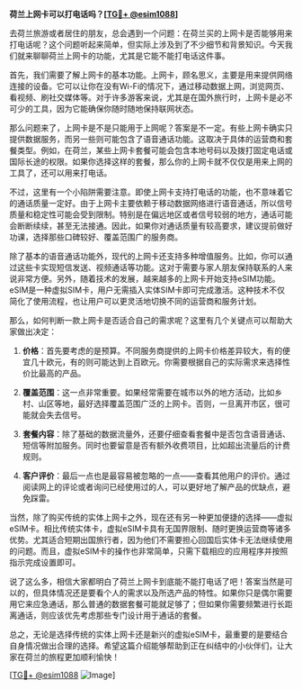 **荷兰上网卡可以打电话吗？[[TG💪+ @esim1088](https://t.me/s/esim1088)]**

去荷兰旅游或者居住的朋友，总会遇到一个问题：在荷兰买的上网卡是否能够用来打电话呢？这个问题听起来简单，但实际上涉及到了不少细节和背景知识。今天我们就来聊聊荷兰上网卡的功能，尤其是它能不能打电话这件事。

首先，我们需要了解上网卡的基本功能。上网卡，顾名思义，主要是用来提供网络连接的设备。它可以让你在没有Wi-Fi的情况下，通过移动数据上网，浏览网页、看视频、刷社交媒体等。对于许多游客来说，尤其是在国外旅行时，上网卡是必不可少的工具，因为它能确保你随时随地保持联网状态。

那么问题来了，上网卡是不是只能用于上网呢？答案是不一定。有些上网卡确实只提供数据服务，而另一些则可能包含了语音通话功能。这取决于具体的运营商和套餐类型。例如，在荷兰，某些上网卡套餐可能会包含本地号码以及拨打固定电话或国际长途的权限。如果你选择这样的套餐，那么你的上网卡就不仅仅是用来上网的工具了，还可以用来打电话。

不过，这里有一个小陷阱需要注意。即使上网卡支持打电话的功能，也不意味着它的通话质量一定好。由于上网卡主要依赖于移动数据网络进行语音通话，所以信号质量和稳定性可能会受到限制。特别是在偏远地区或者信号较弱的地方，通话可能会断断续续，甚至无法接通。因此，如果你对通话质量有较高要求，建议提前做好功课，选择那些口碑较好、覆盖范围广的服务商。

除了基本的语音通话功能外，现代的上网卡还支持多种增值服务。比如，你可以通过这些卡实现短信发送、视频通话等功能。这对于需要与家人朋友保持联系的人来说非常方便。另外，随着技术的发展，越来越多的上网卡开始支持eSIM功能。eSIM是一种虚拟SIM卡，用户无需插入实体SIM卡即可完成激活。这种技术不仅简化了使用流程，也让用户可以更灵活地切换不同的运营商和服务计划。

那么，如何判断一款上网卡是否适合自己的需求呢？这里有几个关键点可以帮助大家做出决定：

1. **价格**：首先要考虑的是预算。不同服务商提供的上网卡价格差异较大，有的便宜几十欧元，有的则可能达到上百欧元。你需要根据自己的实际需求来选择性价比最高的产品。

2. **覆盖范围**：这一点非常重要。如果经常需要在城市以外的地方活动，比如乡村、山区等地，最好选择覆盖范围广泛的上网卡。否则，一旦离开市区，很可能就会失去信号。

3. **套餐内容**：除了基础的数据流量外，还要仔细查看套餐中是否包含语音通话、短信等附加服务。同时也要留意是否有额外收费项目，比如超出流量后的计费规则。

4. **客户评价**：最后一点也是最容易被忽略的一点——查看其他用户的评价。通过阅读网上的评论或者询问已经使用过的人，可以更好地了解产品的优缺点，避免踩雷。

当然，除了购买传统的实体上网卡之外，现在还有另一种更加便捷的选择——虚拟eSIM卡。相比传统实体卡，虚拟eSIM卡具有无国界限制、随时更换运营商等诸多优势。尤其适合短期出国旅行者，因为他们不需要担心回国后实体卡无法继续使用的问题。而且，虚拟eSIM卡的操作也非常简单，只需下载相应的应用程序并按照指示完成设置即可。

说了这么多，相信大家都明白了荷兰上网卡到底能不能打电话了吧！答案当然是可以的，但具体情况还是要看个人的需求以及所选产品的特性。如果你只是偶尔需要用它来应急通话，那么普通的数据套餐可能就足够了；但如果你需要频繁进行长距离通话，则应该优先考虑那些专门设计用于通话的套餐。

总之，无论是选择传统的实体上网卡还是新兴的虚拟eSIM卡，最重要的是要结合自身情况做出合理的选择。希望这篇介绍能够帮助到正在纠结中的小伙伴们，让大家在荷兰的旅程更加顺利愉快！

[[TG💪+ @esim1088](https://t.me/s/esim1088) ![Image](https://i.postimg.cc/4NQfJmqS/Snipaste-2025-05-13-00-14-12.png)]